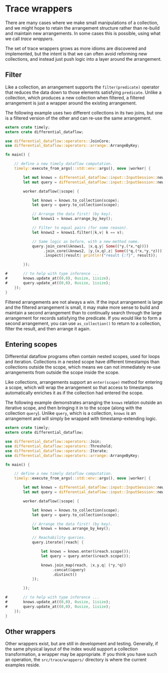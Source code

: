 # Trace wrappers

There are many cases where we make small manipulations of a collection, and we might hope to retain the arrangement structure rather than re-build and maintain new arrangements. In some cases this is possible, using what we call *trace wrappers*.

The set of trace wrappers grows as more idioms are discovered and implemented, but the intent is that we can often avoid reforming new collections, and instead just push logic into a layer around the arrangement.

## Filter

Like a collection, an arrangement supports the `filter(predicate)` operator that reduces the data down to those elements satisfying `predicate`. Unlike a collection, which produces a new collection when filtered, a filtered arrangement is just a wrapper around the existing arrangement.

The following example uses two different collections in its two joins, but one is a filtered version of the other and can re-use the same arrangement.

```rust
extern crate timely;
extern crate differential_dataflow;

use differential_dataflow::operators::JoinCore;
use differential_dataflow::operators::arrange::ArrangeByKey;

fn main() {

    // define a new timely dataflow computation.
    timely::execute_from_args(::std::env::args(), move |worker| {

        let mut knows = differential_dataflow::input::InputSession::new();
        let mut query = differential_dataflow::input::InputSession::new();

        worker.dataflow(|scope| {

            let knows = knows.to_collection(scope);
            let query = query.to_collection(scope);

            // Arrange the data first! (by key).
            let knows1 = knows.arrange_by_key();

            // Filter to equal pairs (for some reason).
            let knows2 = knows1.filter(|k,v| k == v);

            // Same logic as before, with a new method name.
            query.join_core(&knows1, |x,q,y| Some((*y,(*x,*q))))
                 .join_core(&knows2, |y,(x,q),z| Some((*q,(*x,*y,*z))))
                 .inspect(|result| println!("result {:?}", result));

        });

#       // to help with type inference ...
#       knows.update_at((0,0), 0usize, 1isize);
#       query.update_at((0,0), 0usize, 1isize);
    });
}
```

Filtered arrangements are not always a win. If the input arrangement is large and the filtered arrangement is small, it may make more sense to build and maintain a second arrangement than to continually search through the large arrangement for records satisfying the predicate. If you would like to form a second arrangement, you can use `as_collection()` to return to a collection, filter the result, and then arrange it again.

## Entering scopes

Differential dataflow programs often contain nested scopes, used for loops and iteration. Collections in a nested scope have different timestamps than collections outside the scope, which means we can not immediately re-use arrangements from outside the scope inside the scope.

Like collections, arrangements support an `enter(scope)` method for entering a scope, which will wrap the arrangement so that access to timestamps automatically enriches it as if the collection had entered the scope.

The following example demonstrates arranging the `knows` relation outside an iterative scope, and then bringing it in to the scope (along with the collection `query`). Unlike `query`, which is a collection, `knows` is an arrangement and will simply be wrapped with timestamp-extending logic.

```rust
extern crate timely;
extern crate differential_dataflow;

use differential_dataflow::operators::Join;
use differential_dataflow::operators::Threshold;
use differential_dataflow::operators::Iterate;
use differential_dataflow::operators::arrange::ArrangeByKey;

fn main() {

    // define a new timely dataflow computation.
    timely::execute_from_args(::std::env::args(), move |worker| {

        let mut knows = differential_dataflow::input::InputSession::new();
        let mut query = differential_dataflow::input::InputSession::new();

        worker.dataflow(|scope| {

            let knows = knows.to_collection(scope);
            let query = query.to_collection(scope);

            // Arrange the data first! (by key).
            let knows = knows.arrange_by_key();

            // Reachability queries.
            query.iterate(|reach| {

                let knows = knows.enter(&reach.scope());
                let query = query.enter(&reach.scope());

                knows.join_map(reach, |x,y,q| (*y,*q))
                     .concat(&query)
                     .distinct()
            });

        });

#       // to help with type inference ...
#       knows.update_at((0,0), 0usize, 1isize);
#       query.update_at((0,0), 0usize, 1isize);
    });
}
```

## Other wrappers

Other wrappers exist, but are still in development and testing. Generally, if the same physical layout of the index would support a collection transformation, a wrapper may be appropriate. If you think you have such an operation, the `src/trace/wrappers/` directory is where the current examples reside.